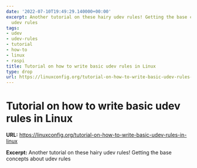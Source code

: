 ```yaml
---
date: '2022-07-10T19:49:29.140000+00:00'
excerpt: Another tutorial on these hairy udev rules! Getting the base concepts about
  udev rules
tags:
- udev
- udev-rules
- tutorial
- how-to
- linux
- raspi
title: Tutorial on how to write basic udev rules in Linux
type: drop
url: https://linuxconfig.org/tutorial-on-how-to-write-basic-udev-rules-in-linux
---
```


# Tutorial on how to write basic udev rules in Linux

**URL:** https://linuxconfig.org/tutorial-on-how-to-write-basic-udev-rules-in-linux

**Excerpt:** Another tutorial on these hairy udev rules! Getting the base concepts about udev rules
